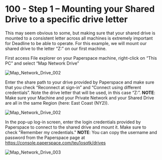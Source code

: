 # 100 - Step 1 – Mounting your Shared Drive to a specific drive letter

This may seem obvious to some, but making sure that your shared drive is mounted to a consistent letter across all machines is extremely important for Deadline to be able to operate. For this example, we will mount our shared drive to the letter “Z:” on our first machine.

First access File explorer on your Paperspace machine, right-click on “This PC” and select “Map Network Drive”

![Map_Network_Drive_002](https://github.com/vanHeemstraSystems/deadline/assets/1499433/b6d524bd-235f-43d8-8168-b5bec9a0b24e)

Enter the share path to your drive provided by Paperspace and make sure that you check “Reconnect at sign-in” and “Connect using different credentials”. Note the drive letter that will be used, in this case “Z:”. **NOTE**: Make sure your Machine and your Private Network and your Shared Drive are all in the same Region (here: East Coast (NY2)).

![Map_Network_Drive_002](https://github.com/vanHeemstraSystems/deadline/assets/1499433/831a2ab1-e6bc-44f5-ae1f-42674fe874b6)

In the pop-up log-in screen, enter the login credentials provided by Paperspace to connect to the shared drive and mount it. Make sure to check "Remember my credentials." **NOTE**: You can copy the username and password from the Paperspace page at https://console.paperspace.com/teu1osqtk/drives

![Map_Network_Drive_003](https://github.com/vanHeemstraSystems/deadline/assets/1499433/1803a21f-d6b2-43a4-9cbb-efcaa849c6ce)
